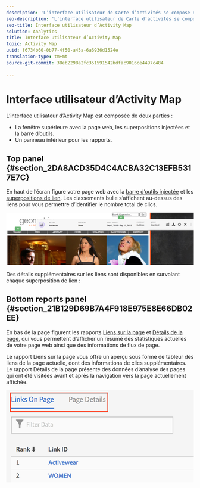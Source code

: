 ```yaml
---
description: 'L’interface utilisateur de Carte d’activités se compose de deux parties. '
seo-description: 'L’interface utilisateur de Carte d’activités se compose de deux parties. '
seo-title: Interface utilisateur d’Activity Map
solution: Analytics
title: Interface utilisateur d’Activity Map
topic: Activity Map
uuid: f6734b60-0b77-4f50-a45a-6a6936d1524e
translation-type: tm+mt
source-git-commit: 38eb2298a2fc351591542bdfac9016ce4497c484

---
```



# Interface utilisateur d’Activity Map

L’interface utilisateur d’Activity Map est composée de deux parties :

* La fenêtre supérieure avec la page web, les superpositions injectées et la barre d’outils.
* Un panneau inférieur pour les rapports.

## Top panel {#section_2DA8ACD35D4C4ACBA32C13EFB5317E7C}

En haut de l’écran figure votre page web avec la [barre d’outils injectée](/help/analyze/activity-map/activitymap-standard-live.md) et les [superpositions de lien](/help/analyze/activity-map/activitymap-gainerslosers.md). Les classements bulle s’affichent au-dessus des liens pour vous permettre d’identifier le nombre total de clics.

![](assets/top_panel.png)

Des détails supplémentaires sur les liens sont disponibles en survolant chaque superposition de lien :

## Bottom reports panel {#section_21B129D69B7A4F918E975E8E66DB02EE}

En bas de la page figurent les rapports [Liens sur la page](/help/analyze/activity-map/activitymap-links-report.md) et [Détails de la page](/help/analyze/activity-map/activitymap-page-flow.md), qui vous permettent d’afficher un résumé des statistiques actuelles de votre page web ainsi que des informations de flux de page.

Le rapport Liens sur la page vous offre un aperçu sous forme de tableur des liens de la page actuelle, dont des informations de clics supplémentaires. Le rapport Détails de la page présente des données d’analyse des pages qui ont été visitées avant et après la navigation vers la page actuellement affichée.

![](assets/bottom_panel.png)


